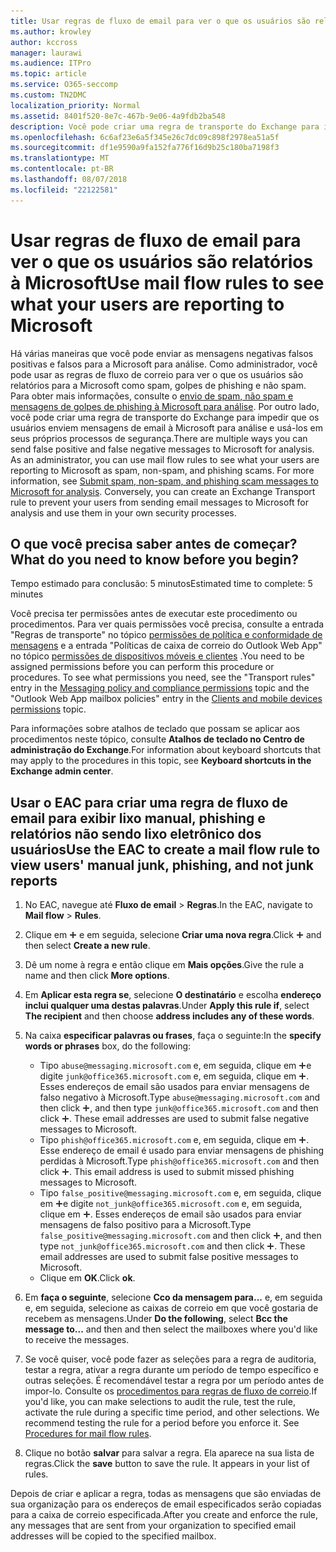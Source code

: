 ```yaml
---
title: Usar regras de fluxo de email para ver o que os usuários são relatórios à Microsoft
ms.author: krowley
author: kccross
manager: laurawi
ms.audience: ITPro
ms.topic: article
ms.service: O365-seccomp
ms.custom: TN2DMC
localization_priority: Normal
ms.assetid: 8401f520-8e7c-467b-9e06-4a9fdb2ba548
description: Você pode criar uma regra de transporte do Exchange para impedir que os usuários enviem mensagens de email à Microsoft para análise e usá-los em seus próprios processos de segurança
ms.openlocfilehash: 6c6af23e6a5f345e26c7dc09c898f2978ea51a5f
ms.sourcegitcommit: df1e9590a9fa152fa776f16d9b25c180ba7198f3
ms.translationtype: MT
ms.contentlocale: pt-BR
ms.lasthandoff: 08/07/2018
ms.locfileid: "22122581"
---
```

# <a name="use-mail-flow-rules-to-see-what-your-users-are-reporting-to-microsoft"></a><span data-ttu-id="68772-103">Usar regras de fluxo de email para ver o que os usuários são relatórios à Microsoft</span><span class="sxs-lookup"><span data-stu-id="68772-103">Use mail flow rules to see what your users are reporting to Microsoft</span></span>

<span data-ttu-id="68772-p101">Há várias maneiras que você pode enviar as mensagens negativas falsos positivas e falsos para a Microsoft para análise. Como administrador, você pode usar as regras de fluxo de correio para ver o que os usuários são relatórios para a Microsoft como spam, golpes de phishing e não spam. Para obter mais informações, consulte o [envio de spam, não spam e mensagens de golpes de phishing à Microsoft para análise](submit-spam-non-spam-and-phishing-scam-messages-to-microsoft-for-analysis.md). Por outro lado, você pode criar uma regra de transporte do Exchange para impedir que os usuários enviem mensagens de email à Microsoft para análise e usá-los em seus próprios processos de segurança.</span><span class="sxs-lookup"><span data-stu-id="68772-p101">There are multiple ways you can send false positive and false negative messages to Microsoft for analysis. As an administrator, you can use mail flow rules to see what your users are reporting to Microsoft as spam, non-spam, and phishing scams. For more information, see [Submit spam, non-spam, and phishing scam messages to Microsoft for analysis](submit-spam-non-spam-and-phishing-scam-messages-to-microsoft-for-analysis.md). Conversely, you can create an Exchange Transport rule to prevent your users from sending email messages to Microsoft for analysis and use them in your own security processes.</span></span>
  
## <a name="what-do-you-need-to-know-before-you-begin"></a><span data-ttu-id="68772-108">O que você precisa saber antes de começar?</span><span class="sxs-lookup"><span data-stu-id="68772-108">What do you need to know before you begin?</span></span>

<span data-ttu-id="68772-109">Tempo estimado para conclusão: 5 minutos</span><span class="sxs-lookup"><span data-stu-id="68772-109">Estimated time to complete: 5 minutes</span></span>
  
<span data-ttu-id="68772-p102">Você precisa ter permissões antes de executar este procedimento ou procedimentos. Para ver quais permissões você precisa, consulte a entrada "Regras de transporte" no tópico [permissões de política e conformidade de mensagens](http://technet.microsoft.com/library/ec4d3b9f-b85a-4cb9-95f5-6fc149c3899b.aspx) e a entrada "Políticas de caixa de correio do Outlook Web App" no tópico [permissões de dispositivos móveis e clientes](http://technet.microsoft.com/library/57eca42a-5a7f-4c65-89f0-7a84f2dbea19.aspx) .</span><span class="sxs-lookup"><span data-stu-id="68772-p102">You need to be assigned permissions before you can perform this procedure or procedures. To see what permissions you need, see the "Transport rules" entry in the [Messaging policy and compliance permissions](http://technet.microsoft.com/library/ec4d3b9f-b85a-4cb9-95f5-6fc149c3899b.aspx) topic and the "Outlook Web App mailbox policies" entry in the [Clients and mobile devices permissions](http://technet.microsoft.com/library/57eca42a-5a7f-4c65-89f0-7a84f2dbea19.aspx) topic.</span></span> 
  
<span data-ttu-id="68772-112">Para informações sobre atalhos de teclado que possam se aplicar aos procedimentos neste tópico, consulte **Atalhos de teclado no Centro de administração do Exchange**.</span><span class="sxs-lookup"><span data-stu-id="68772-112">For information about keyboard shortcuts that may apply to the procedures in this topic, see **Keyboard shortcuts in the Exchange admin center**.</span></span>
  
## <a name="use-the-eac-to-create-a-mail-flow-rule-to-view-users-manual-junk-phishing-and-not-junk-reports"></a><span data-ttu-id="68772-113">Usar o EAC para criar uma regra de fluxo de email para exibir lixo manual, phishing e relatórios não sendo lixo eletrônico dos usuários</span><span class="sxs-lookup"><span data-stu-id="68772-113">Use the EAC to create a mail flow rule to view users' manual junk, phishing, and not junk reports</span></span>

1. <span data-ttu-id="68772-114">No EAC, navegue até **Fluxo de email** \> **Regras**.</span><span class="sxs-lookup"><span data-stu-id="68772-114">In the EAC, navigate to **Mail flow** \> **Rules**.</span></span>
    
2. <span data-ttu-id="68772-115">Clique em ![Ícone Adicionar](media/ITPro-EAC-AddIcon.png) e em seguida, selecione **Criar uma nova regra**.</span><span class="sxs-lookup"><span data-stu-id="68772-115">Click ![Add Icon](media/ITPro-EAC-AddIcon.png) and then select **Create a new rule**.</span></span>
    
3. <span data-ttu-id="68772-116">Dê um nome à regra e então clique em **Mais opções**.</span><span class="sxs-lookup"><span data-stu-id="68772-116">Give the rule a name and then click **More options**.</span></span>
    
4. <span data-ttu-id="68772-117">Em **Aplicar esta regra se**, selecione **O destinatário** e escolha **endereço inclui qualquer uma destas palavras**.</span><span class="sxs-lookup"><span data-stu-id="68772-117">Under **Apply this rule if**, select **The recipient** and then choose **address includes any of these words**.</span></span>
    
5. <span data-ttu-id="68772-118">Na caixa **especificar palavras ou frases**, faça o seguinte:</span><span class="sxs-lookup"><span data-stu-id="68772-118">In the **specify words or phrases** box, do the following:</span></span> 
    - <span data-ttu-id="68772-p103">Tipo `abuse@messaging.microsoft.com` e, em seguida, clique em ![ícone Adicionar](media/ITPro-EAC-AddIcon.png)e digite `junk@office365.microsoft.com` e, em seguida, clique em ![ícone Adicionar](media/ITPro-EAC-AddIcon.png). Esses endereços de email são usados para enviar mensagens de falso negativo à Microsoft.</span><span class="sxs-lookup"><span data-stu-id="68772-p103">Type `abuse@messaging.microsoft.com` and then click ![Add Icon](media/ITPro-EAC-AddIcon.png), and then type `junk@office365.microsoft.com` and then click ![Add Icon](media/ITPro-EAC-AddIcon.png). These email addresses are used to submit false negative messages to Microsoft.</span></span>
    - <span data-ttu-id="68772-p104">Tipo `phish@office365.microsoft.com` e, em seguida, clique em ![ícone Adicionar](media/ITPro-EAC-AddIcon.png). Esse endereço de email é usado para enviar mensagens de phishing perdidas à Microsoft.</span><span class="sxs-lookup"><span data-stu-id="68772-p104">Type `phish@office365.microsoft.com` and then click ![Add Icon](media/ITPro-EAC-AddIcon.png). This email address is used to submit missed phishing messages to Microsoft.</span></span>
    - <span data-ttu-id="68772-p105">Tipo `false_positive@messaging.microsoft.com` e, em seguida, clique em ![ícone Adicionar](media/ITPro-EAC-AddIcon.png)e digite `not_junk@office365.microsoft.com` e, em seguida, clique em ![ícone Adicionar](media/ITPro-EAC-AddIcon.png). Esses endereços de email são usados para enviar mensagens de falso positivo para a Microsoft.</span><span class="sxs-lookup"><span data-stu-id="68772-p105">Type `false_positive@messaging.microsoft.com` and then click ![Add Icon](media/ITPro-EAC-AddIcon.png), and then type `not_junk@office365.microsoft.com` and then click ![Add Icon](media/ITPro-EAC-AddIcon.png). These email addresses are used to submit false positive messages to Microsoft.</span></span>
    - <span data-ttu-id="68772-125">Clique em **OK**.</span><span class="sxs-lookup"><span data-stu-id="68772-125">Click **ok**.</span></span>
    
6. <span data-ttu-id="68772-126">Em **faça o seguinte**, selecione **Cco da mensagem para...** e, em seguida e, em seguida, selecione as caixas de correio em que você gostaria de recebem as mensagens.</span><span class="sxs-lookup"><span data-stu-id="68772-126">Under **Do the following**, select **Bcc the message to...** and then and then select the mailboxes where you'd like to receive the messages.</span></span> 
    
7. <span data-ttu-id="68772-p106">Se você quiser, você pode fazer as seleções para a regra de auditoria, testar a regra, ativar a regra durante um período de tempo específico e outras seleções. É recomendável testar a regra por um período antes de impor-lo. Consulte os [procedimentos para regras de fluxo de correio](https://docs.microsoft.com/Exchange/policy-and-compliance/mail-flow-rules/mail-flow-rule-procedures).</span><span class="sxs-lookup"><span data-stu-id="68772-p106">If you'd like, you can make selections to audit the rule, test the rule, activate the rule during a specific time period, and other selections. We recommend testing the rule for a period before you enforce it. See [Procedures for mail flow rules](https://docs.microsoft.com/Exchange/policy-and-compliance/mail-flow-rules/mail-flow-rule-procedures).</span></span> 
    
8. <span data-ttu-id="68772-p107">Clique no botão **salvar** para salvar a regra. Ela aparece na sua lista de regras.</span><span class="sxs-lookup"><span data-stu-id="68772-p107">Click the **save** button to save the rule. It appears in your list of rules.</span></span> 
    
<span data-ttu-id="68772-132">Depois de criar e aplicar a regra, todas as mensagens que são enviadas de sua organização para os endereços de email especificados serão copiadas para a caixa de correio especificada.</span><span class="sxs-lookup"><span data-stu-id="68772-132">After you create and enforce the rule, any messages that are sent from your organization to specified email addresses will be copied to the specified mailbox.</span></span>
  

